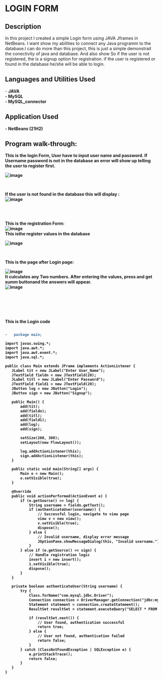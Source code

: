 <h1>LOGIN FORM</h1>

<h2>Description</h2>
In this project I created a simple Login form using JAVA Jframes in NetBeans. I want show my abilities to connect any 
Java programm to the database.I can do more than this project, this is just a simple demonstrait the conectivity of java and database.
And also show  So if the user is not registered, the is a signup option for registration. if the user
is registered or found in the database he/she will be able to login.
<br />


<h2>Languages and Utilities Used</h2>
- <b>JAVA</br> 
- <b>MySQL</br>
- <b>MySQL_connector</br>



<h2>Application Used</h2>
-	<b>NetBeans</b> (21H2)

<h2>Program walk-through:</h2>

<p align=”center”>

This is the login Form, User have to input user name and password. If Username password is not in the database
an error will show up telling the user to register first.<br/>

![image](https://github.com/user-attachments/assets/e6c1cd64-eb08-43f0-90cc-f6789cfbb939)

<br />

If the user is not found in the database this will display :  <br/>
![image](https://github.com/user-attachments/assets/ac475f8b-32c4-4ea0-8025-e652125547f1)

<br />

<br />

This is the registration Form:  <br/>
![image](https://github.com/user-attachments/assets/9fe9e8ba-6daf-4b6b-900e-9dc24e2b2ee3)<br />
This isthe register values in the database  <br/>

![image](https://github.com/user-attachments/assets/a041527b-c50b-4dc3-b880-154f9d488972)






<br />

This is the page after Login page: <br/>

![image](https://github.com/user-attachments/assets/dac83c73-d7fd-4eed-a319-d3bf16966101)
<br />
It culculates any Two numbers. After entering the values, press and get summ buttonand the answers will appear. </br>
![image](https://github.com/user-attachments/assets/b5902399-8412-42b1-936e-6ffc2bde7292)

<br />

<br />



<br />

<br/>

This is the Login code




 ```diff

-	package main;

import javax.swing.*;
import java.awt.*;
import java.awt.event.*;
import java.sql.*;

public class Main extends JFrame implements ActionListener {
    JLabel tit = new JLabel("Enter User_Name");
    JTextField fieldn = new JTextField(20);
    JLabel titl = new JLabel("Enter Password");
    JTextField field1 = new JTextField(20);
    JButton log = new JButton("Login");
    JButton sign = new JButton("Signup");

    public Main() {
        add(tit);
        add(fieldn);
        add(titl);
        add(field1);
        add(log);
        add(sign);

        setSize(200, 300);
        setLayout(new FlowLayout());

        log.addActionListener(this);
        sign.addActionListener(this);
    }

    public static void main(String[] args) {
        Main o = new Main();
        o.setVisible(true);
    }

    @Override
    public void actionPerformed(ActionEvent e) {
        if (e.getSource() == log) {
            String username = fieldn.getText();
            if (authenticateUser(username)) {
                // Successful login, navigate to view page
                view v = new view();
                v.setVisible(true);
                dispose();
            } else {
                // Invalid username, display error message
                JOptionPane.showMessageDialog(this, "Invalid username.");
            }
        } else if (e.getSource() == sign) {
            // Handle registration logic
            insert i = new insert();
            i.setVisible(true);
            dispose();
        }
    }

    private boolean authenticateUser(String username) {
        try {
            Class.forName("com.mysql.jdbc.Driver");
            Connection connection = DriverManager.getConnection("jdbc:mysql://localhost/classD", "root", "");
            Statement statement = connection.createStatement();
            ResultSet resultSet = statement.executeQuery("SELECT * FROM Testing WHERE sname = '" + username + "'");

            if (resultSet.next()) {
                // User found, authentication successful
                return true;
            } else {
                // User not found, authentication failed
                return false;
            }
        } catch (ClassNotFoundException | SQLException e) {
            e.printStackTrace();
            return false;
        }
    }
}


```




